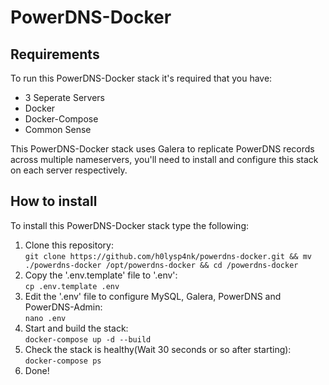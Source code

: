 PowerDNS-Docker
=================

## Requirements
To run this PowerDNS-Docker stack it's required that you have:
- 3 Seperate Servers  
- Docker  
- Docker-Compose  
- Common Sense  

This PowerDNS-Docker stack uses Galera to replicate PowerDNS records across multiple nameservers, you'll need to install and configure this stack on each server respectively.

## How to install
To install this PowerDNS-Docker stack type the following:  
1. Clone this repository:  
``` git clone https://github.com/h0lysp4nk/powerdns-docker.git && mv ./powerdns-docker /opt/powerdns-docker && cd /powerdns-docker ```  
2. Copy the '.env.template' file to '.env':  
``` cp .env.template .env ```  
3. Edit the '.env' file to configure MySQL, Galera, PowerDNS and PowerDNS-Admin:  
``` nano .env ```  
4. Start and build the stack:  
``` docker-compose up -d --build ```  
5. Check the stack is healthy(Wait 30 seconds or so after starting):  
``` docker-compose ps ```
6. Done!
